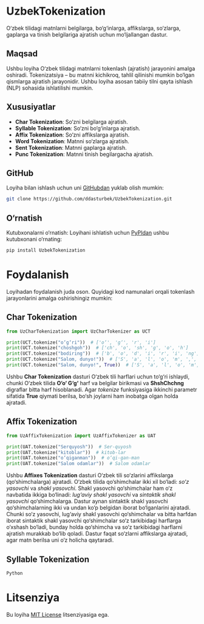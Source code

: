 # UzbekTokenization
O‘zbek tilidagi matnlarni belgilarga, bo‘g‘inlarga, affikslarga, so‘zlarga, gaplarga va tinish belgilariga ajratish uchun mo‘ljallangan dastur.

## Maqsad
Ushbu loyiha O‘zbek tilidagi matnlarni tokenlash (ajratish) jarayonini amalga oshiradi. Tokenizatsiya – bu matnni kichikroq, tahlil qilinishi mumkin bo‘lgan qismlarga ajratish jarayonidir. Ushbu loyiha asosan tabiiy tilni qayta ishlash (NLP) sohasida ishlatilishi mumkin.

## Xususiyatlar
* **Char Tokenization**: So‘zni belgilarga ajratish.
* **Syllable Tokenization**: So‘zni bo‘g‘inlarga ajratish.
* **Affix Tokenization**: So‘zni affikslarga ajratish.
* **Word Tokenization**: Matnni so‘zlarga ajratish.
* **Sent Tokenization**: Matnni gaplarga ajratish.
* **Punc Tokenization**: Matnni tinish begilargacha ajratish.

## GitHub
Loyiha bilan ishlash uchun uni [GitHubdan](https://github.com/ddasturbek/UzbekTokenization) yuklab olish mumkin:
```bash
git clone https://github.com/ddasturbek/UzbekTokenization.git
```

## O‘rnatish
Kutubxonalarni o‘rnatish: Loyihani ishlatish uchun [PyPIdan](https://pypi.org/project/UzbekTokenization) ushbu kutubxonani o‘rnating:
```bash
pip install UzbekTokenization
```

# Foydalanish
Loyihadan foydalanish juda oson. Quyidagi kod namunalari orqali tokenlash jarayonlarini amalga oshirishingiz mumkin:

## Char Tokenization

```Python
from UzCharTokenization import UzCharTokenizer as UCT

print(UCT.tokenize("o‘g‘ri"))  # ['o‘', 'g‘', 'r', 'i']
print(UCT.tokenize("choshgoh"))  # ['ch', 'o', 'sh', 'g', 'o', 'h']
print(UCT.tokenize("bodiring"))  # ['b', 'o', 'd', 'i', 'r', 'i', 'ng']
print(UCT.tokenize("Salom, dunyo!"))  # ['S', 'a', 'l', 'o', 'm', ',', 'd', 'u', 'n', 'y', 'o', '!']
print(UCT.tokenize("Salom, dunyo!", True))  # ['S', 'a', 'l', 'o', 'm', ',', ' ', 'd', 'u', 'n', 'y', 'o', '!']
```
Ushbu **Char Tokenization** dasturi O‘zbek tili harflari uchun to‘g‘ri ishlaydi, chunki O‘zbek tilida **O‘o‘ G‘g‘** harf va belgilar birikmasi va **ShshChchng** digraflar bitta harf hisoblanadi. Agar *tokenize* funksiyasiga ikkinchi parametr sifatida **True** qiymati berilsa, bo‘sh joylarni ham inobatga olgan holda ajratadi.

## Affix Tokenization

```Python
from UzAffixTokenization import UzAffixTokenizer as UAT

print(UAT.tokenize("Serquyosh"))  # Ser-quyosh
print(UAT.tokenize("kitoblar"))  # kitob-lar
print(UAT.tokenize("o‘qiganman"))  # o‘qi-gan-man
print(UAT.tokenize("Salom odamlar"))  # Salom odamlar
```
Ushbu **Affixes Tokenization** dasturi O‘zbek tili so‘zlarini affikslarga (qo‘shimchalarga) ajratadi. O‘zbek tilida qo‘shimchalar ikki xil bo‘ladi: *so‘z yasovchi* va *shakl yasovchi*. Shakl yasovchi qo‘shimchalar ham o‘z navbatida ikkiga bo‘linadi: *lug‘aviy shakl yasovchi* va *sintaktik shakl yasovchi* qo‘shimchalarga. Dastur aynan sintaktik shakl yasovchi qo‘shimchalarning ikki va undan ko‘p belgidan iborat bo‘lganlarini ajratadi. Chunki so‘z yasovchi, lug‘aviy shakl yasovchi qo‘shimchalar va bitta harfdan iborat sintaktik shakl yasovchi qo‘shimchalar so‘z tarkibidagi harflarga o‘xshash bo‘ladi, bunday holda qo‘shimcha va so‘z tarkibidagi harflarni ajratish murakkab bo‘lib qoladi. Dastur faqat so‘zlarni affikslarga ajratadi, agar matn berilsa uni o‘z holicha qaytaradi.

## Syllable Tokenization

```Python
Python
```

# Litsenziya
Bu loyiha [MIT License]([https://github.com/ddasturbek/UzbekTokenization?tab=MIT-1-ov-file](https://opensource.org/license/mit)) litsenziyasiga ega.
